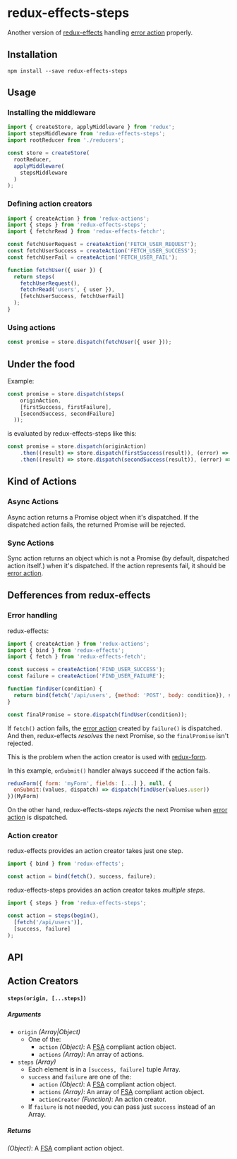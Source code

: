 # redux-effects-steps

Another version of
[redux-effects](https://www.npmjs.com/package/redux-effects)
handling
[error action](https://github.com/acdlite/flux-standard-action#errors-as-a-first-class-concept)
properly.

## Installation

```
npm install --save redux-effects-steps
```

## Usage

### Installing the middleware

```javascript
import { createStore, applyMiddleware } from 'redux';
import stepsMiddleware from 'redux-effects-steps';
import rootReducer from './reducers';

const store = createStore(
  rootReducer,
  applyMiddleware(
    stepsMiddleware
  )
);
```

### Defining action creators

```javascript
import { createAction } from 'redux-actions';
import { steps } from 'redux-effects-steps';
import { fetchrRead } from 'redux-effects-fetchr';

const fetchUserRequest = createAction('FETCH_USER_REQUEST');
const fetchUserSuccess = createAction('FETCH_USER_SUCCESS');
const fetchUserFail = createAction('FETCH_USER_FAIL');

function fetchUser({ user }) {
  return steps(
    fetchUserRequest(),
    fetchrRead('users', { user }),
    [fetchUserSuccess, fetchUserFail]
  );
}
```

### Using actions

```javascript
const promise = store.dispatch(fetchUser({ user }));
```

## Under the food

Example:

```javascript
const promise = store.dispatch(steps(
    originAction,
    [firstSuccess, firstFailure],
    [secondSuccess, secondFailure]
  ));
```

is evaluated by redux-effects-steps like this:

```javascript
const promise = store.dispatch(originAction)
    .then((result) => store.dispatch(firstSuccess(result)), (error) => store.dispatch(firstFailure(error)))
    .then((result) => store.dispatch(secondSuccess(result)), (error) => store.dispatch(secondFailure(error)));
```

## Kind of Actions

### Async Actions

Async action returns a Promise object when it's dispatched.
If the dispatched action fails, the returned Promise will be rejected.

### Sync Actions

Sync action returns an object which is not a Promise (by default, dispatched action itself.) when it's dispatched.
If the action represents fail, it should be
[error action](https://github.com/acdlite/flux-standard-action#errors-as-a-first-class-concept).

## Defferences from redux-effects

### Error handling

redux-effects:

```javascript
import { createAction } from 'redux-actions';
import { bind } from 'redux-effects';
import { fetch } from 'redux-effects-fetch';

const success = createAction('FIND_USER_SUCCESS');
const failure = createAction('FIND_USER_FAILURE');

function findUser(condition) {
  return bind(fetch('/api/users', {method: 'POST', body: condition}), success, failure);
}

const finalPromise = store.dispatch(findUser(condition));
```

If `fetch()` action fails, the
[error action](https://github.com/acdlite/flux-standard-action#errors-as-a-first-class-concept)
created by `failure()` is dispatched.
And then, redux-effects *resolves* the next Promise, so the `finalPromise` isn't rejected.

This is the problem when the action creator is used with
[redux-form](https://www.npmjs.com/package/redux-form).

In this example, `onSubmit()` handler always succeed if the action fails.

```javascript
reduxForm({ form: 'myForm', fields: [...] }, null, {
  onSubmit:(values, dispatch) => dispatch(findUser(values.user))
})(MyForm)
```

On the other hand, redux-effects-steps *rejects* the next Promise when
[error action](https://github.com/acdlite/flux-standard-action#errors-as-a-first-class-concept)
is dispatched.

### Action creator

redux-effects provides an action creator takes just one step.

```javascript
import { bind } from 'redux-effects';

const action = bind(fetch(), success, failure);
```

redux-effects-steps provides an action creator takes *multiple steps*.

```javascript
import { steps } from 'redux-effects-steps';

const action = steps(begin(),
  [fetch('/api/users')],
  [success, failure]
);
```

## API

## Action Creators

#### `steps(origin, [...steps])`

##### Arguments

* `origin` *(Array|Object)*
    * One of the:
        * `action` *(Object)*: A 
          [FSA](https://github.com/acdlite/flux-standard-action)
          compliant action object.
        * `actions` *(Array)*: An array of actions.
* `steps` *(Array)*
    * Each element is in a `[success, failure]` tuple Array.
    * `success` and `failure` are one of the:
        * `action` *(Object)*: A
          [FSA](https://github.com/acdlite/flux-standard-action)
          compliant action object.
        * `actions` *(Array)*: An array of
          [FSA](https://github.com/acdlite/flux-standard-action)
          compliant action object.
        * `actionCreator` *(Function)*: An action creator.
    * If `failure` is not needed, you can pass just `success` instead of an Array.

##### Returns

*(Object)*: A
  [FSA](https://github.com/acdlite/flux-standard-action)
  compliant action object.
